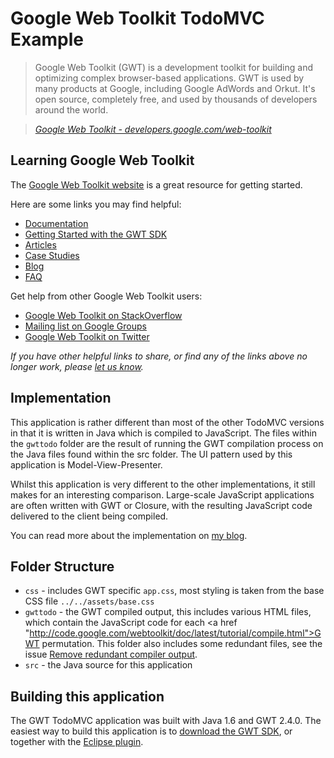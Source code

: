 # Google Web Toolkit TodoMVC Example

> Google Web Toolkit (GWT) is a development toolkit for building and optimizing complex browser-based applications. GWT is used by many products at Google, including Google AdWords and Orkut. It's open source, completely free, and used by thousands of developers around the world.

> _[Google Web Toolkit - developers.google.com/web-toolkit](https://developers.google.com/web-toolkit)_


## Learning Google Web Toolkit

The [Google Web Toolkit website](https://developers.google.com/web-toolkit/) is a great resource for getting started.

Here are some links you may find helpful:

* [Documentation](https://developers.google.com/web-toolkit/doc/latest/DevGuide)
* [Getting Started with the GWT SDK](https://developers.google.com/web-toolkit/gettingstarted)
* [Articles](https://developers.google.com/web-toolkit/articles)
* [Case Studies](https://developers.google.com/web-toolkit/casestudies)
* [Blog](http://googlewebtoolkit.blogspot.com)
* [FAQ](https://developers.google.com/web-toolkit/doc/latest/FAQ)

Get help from other Google Web Toolkit users:

* [Google Web Toolkit on StackOverflow](http://stackoverflow.com/questions/tagged/gwt)
* [Mailing list on Google Groups](http://groups.google.com/group/Google-Web-Toolkit)
* [Google Web Toolkit on Twitter](http://twitter.com/googledevtools)

_If you have other helpful links to share, or find any of the links above no longer work, please [let us know](https://github.com/addyosmani/todomvc/issues)._


## Implementation

This application is rather different than most of the other TodoMVC versions in that it is written in Java which is compiled to JavaScript. The files within the `gwttodo` folder are the result of running the GWT compilation process on the Java files found within the src folder. The UI pattern used by this application is Model-View-Presenter.

Whilst this application is very different to the other implementations, it still makes for an interesting comparison. Large-scale JavaScript applications are often written with GWT or Closure, with the resulting JavaScript code delivered to the client being compiled.

You can read more about the implementation on [my blog](http://www.scottlogic.co.uk/blog/colin/2012/03/developing-a-gwt-todomvc-application).


## Folder Structure

- `css` - includes GWT specific `app.css`, most styling is taken from the base CSS file `../../assets/base.css`
- `gwttodo` - the GWT compiled output, this includes various HTML files, which contain the JavaScript
code for each <a href "http://code.google.com/webtoolkit/doc/latest/tutorial/compile.html">GWT permutation</a>. This
folder also includes some redundant files, see the issue <a href="https://github.com/ColinEberhardt/todomvc/issues/9">
Remove redundant compiler output</a>.
- `src` - the Java source for this application


## Building this application

The GWT TodoMVC application was built with Java 1.6 and GWT 2.4.0. The easiest way to build this application
is to [download the GWT SDK](http://code.google.com/webtoolkit/gettingstarted.html), or together with the [Eclipse plugin](http://code.google.com/webtoolkit/usingeclipse.html).
